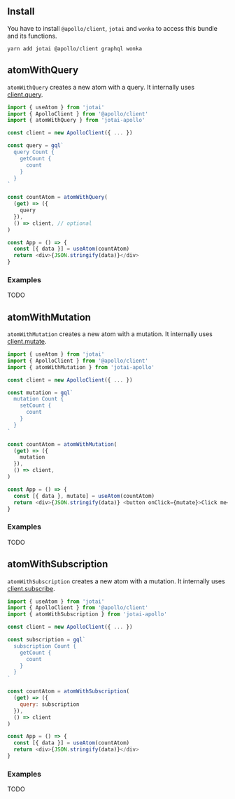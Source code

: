 ## Install

You have to install `@apollo/client`, `jotai` and `wonka` to access this bundle and its functions.

```
yarn add jotai @apollo/client graphql wonka
```

## atomWithQuery

`atomWithQuery` creates a new atom with a query. It internally uses [client.query](https://www.apollographql.com/docs/react/api/core/ApolloClient/#ApolloClient.query).

```ts
import { useAtom } from 'jotai'
import { ApolloClient } from '@apollo/client'
import { atomWithQuery } from 'jotai-apollo'

const client = new ApolloClient({ ... })

const query = gql`
  query Count {
    getCount {
      count
    }
  }
`

const countAtom = atomWithQuery(
  (get) => ({
    query
  }),
  () => client, // optional
)

const App = () => {
  const [{ data }] = useAtom(countAtom)
  return <div>{JSON.stringify(data)}</div>
}
```

### Examples

TODO

## atomWithMutation

`atomWithMutation` creates a new atom with a mutation. It internally uses [client.mutate](https://www.apollographql.com/docs/react/api/core/ApolloClient/#ApolloClient.mutate).

```js
import { useAtom } from 'jotai'
import { ApolloClient } from '@apollo/client'
import { atomWithMutation } from 'jotai-apollo'

const client = new ApolloClient({ ... })

const mutation = gql`
  mutation Count {
    setCount {
      count
    }
  }
`

const countAtom = atomWithMutation(
  (get) => ({
    mutation
  }),
  () => client,
)

const App = () => {
  const [{ data }, mutate] = useAtom(countAtom)
  return <div>{JSON.stringify(data)} <button onClick={mutate}>Click me</button></div>
}
```

### Examples

TODO

## atomWithSubscription

`atomWithSubscription` creates a new atom with a mutation. It internally uses [client.subscribe](https://www.apollographql.com/docs/react/api/core/ApolloClient/#ApolloClient.subscribe).

```js
import { useAtom } from 'jotai'
import { ApolloClient } from '@apollo/client'
import { atomWithSubscription } from 'jotai-apollo'

const client = new ApolloClient({ ... })

const subscription = gql`
  subscription Count {
    getCount {
      count
    }
  }
`

const countAtom = atomWithSubscription(
  (get) => ({
    query: subscription
  }),
  () => client
)

const App = () => {
  const [{ data }] = useAtom(countAtom)
  return <div>{JSON.stringify(data)}</div>
}
```

### Examples

TODO
